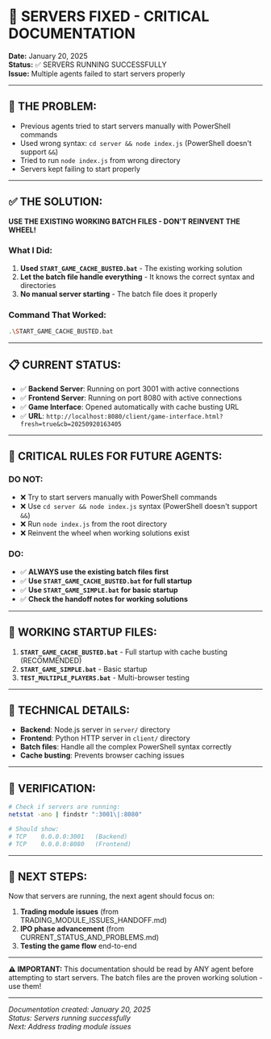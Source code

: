 # 🚀 SERVERS FIXED - CRITICAL DOCUMENTATION

**Date:** January 20, 2025  
**Status:** ✅ SERVERS RUNNING SUCCESSFULLY  
**Issue:** Multiple agents failed to start servers properly

---

## 🎯 **THE PROBLEM:**
- Previous agents tried to start servers manually with PowerShell commands
- Used wrong syntax: `cd server && node index.js` (PowerShell doesn't support `&&`)
- Tried to run `node index.js` from wrong directory
- Servers kept failing to start properly

---

## ✅ **THE SOLUTION:**
**USE THE EXISTING WORKING BATCH FILES - DON'T REINVENT THE WHEEL!**

### **What I Did:**
1. **Used `START_GAME_CACHE_BUSTED.bat`** - The existing working solution
2. **Let the batch file handle everything** - It knows the correct syntax and directories
3. **No manual server starting** - The batch file does it properly

### **Command That Worked:**
```bash
.\START_GAME_CACHE_BUSTED.bat
```

---

## 📋 **CURRENT STATUS:**
- ✅ **Backend Server**: Running on port 3001 with active connections
- ✅ **Frontend Server**: Running on port 8080 with active connections  
- ✅ **Game Interface**: Opened automatically with cache busting URL
- ✅ **URL**: `http://localhost:8080/client/game-interface.html?fresh=true&cb=20250920163405`

---

## 🚨 **CRITICAL RULES FOR FUTURE AGENTS:**

### **DO NOT:**
- ❌ Try to start servers manually with PowerShell commands
- ❌ Use `cd server && node index.js` syntax (PowerShell doesn't support `&&`)
- ❌ Run `node index.js` from the root directory
- ❌ Reinvent the wheel when working solutions exist

### **DO:**
- ✅ **ALWAYS use the existing batch files first**
- ✅ **Use `START_GAME_CACHE_BUSTED.bat` for full startup**
- ✅ **Use `START_GAME_SIMPLE.bat` for basic startup**
- ✅ **Check the handoff notes for working solutions**

---

## 📁 **WORKING STARTUP FILES:**
1. **`START_GAME_CACHE_BUSTED.bat`** - Full startup with cache busting (RECOMMENDED)
2. **`START_GAME_SIMPLE.bat`** - Basic startup
3. **`TEST_MULTIPLE_PLAYERS.bat`** - Multi-browser testing

---

## 🔧 **TECHNICAL DETAILS:**
- **Backend**: Node.js server in `server/` directory
- **Frontend**: Python HTTP server in `client/` directory  
- **Batch files**: Handle all the complex PowerShell syntax correctly
- **Cache busting**: Prevents browser caching issues

---

## 📝 **VERIFICATION:**
```bash
# Check if servers are running:
netstat -ano | findstr ":3001\|:8080"

# Should show:
# TCP    0.0.0.0:3001   (Backend)
# TCP    0.0.0.0:8080   (Frontend)
```

---

## 🎯 **NEXT STEPS:**
Now that servers are running, the next agent should focus on:
1. **Trading module issues** (from TRADING_MODULE_ISSUES_HANDOFF.md)
2. **IPO phase advancement** (from CURRENT_STATUS_AND_PROBLEMS.md)
3. **Testing the game flow** end-to-end

---

**⚠️ IMPORTANT:** This documentation should be read by ANY agent before attempting to start servers. The batch files are the proven working solution - use them!

---

*Documentation created: January 20, 2025*  
*Status: Servers running successfully*  
*Next: Address trading module issues*
